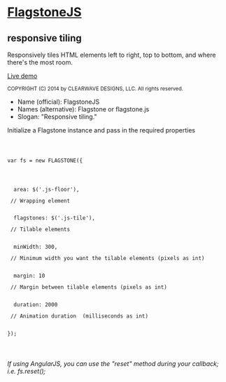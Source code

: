 <h1><a href="http://codepen.io/clearwavedesigns/pen/gbOrvR" target="_blank">FlagstoneJS</a></h1>
<h2>responsive tiling</h2>
<p>Responsively tiles HTML elements left to right, top to bottom, and where there's the most room.</p>
<p><a href="http://codepen.io/clearwavedesigns/pen/gbOrvR" target="_blank">Live demo</a></p>

<small>COPYRIGHT (C) 2014 by CLEARWAVE DESIGNS, LLC.  All rights reserved.</small>

<ul>
  <li>Name (official): FlagstoneJS</li>
  <li>Names (alternative): Flagstone or flagstone.js</li>
  <li>Slogan: "Responsive tiling."</li>
</ul>

<article>
  <p>Initialize a Flagstone instance and pass in the required properties</p>
  <code>
    <p>var fs = new FLAGSTONE({</p>
      <p>&#160;&#160;area: $('.js-floor'),</p> // Wrapping element
      <p>&#160;&#160;flagstones: $('.js-tile'),</p> // Tilable elements
      <p>&#160;&#160;minWidth: 300,</p> // Minimum width you want the tilable elements (pixels as int)
      <p>&#160;&#160;margin: 10</p> // Margin between tilable elements (pixels as int)
      <p>&#160;&#160;duration: 2000</p> // Animation duration  (milliseconds as int)
    <p>});</p>
  </code>
  
  <p><em>If using AngularJS, you can use the "reset" method during your callback; i.e. fs.reset();</em></p>
</article>
